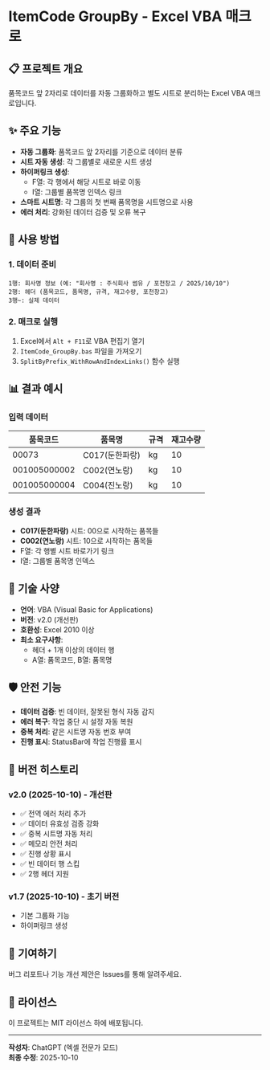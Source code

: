 # ItemCode GroupBy - Excel VBA 매크로

## 📋 프로젝트 개요

품목코드 앞 2자리로 데이터를 자동 그룹화하고 별도 시트로 분리하는 Excel VBA 매크로입니다.

## ✨ 주요 기능

- **자동 그룹화**: 품목코드 앞 2자리를 기준으로 데이터 분류
- **시트 자동 생성**: 각 그룹별로 새로운 시트 생성
- **하이퍼링크 생성**: 
  - F열: 각 행에서 해당 시트로 바로 이동
  - I열: 그룹별 품목명 인덱스 링크
- **스마트 시트명**: 각 그룹의 첫 번째 품목명을 시트명으로 사용
- **에러 처리**: 강화된 데이터 검증 및 오류 복구

## 🚀 사용 방법

### 1. 데이터 준비
```
1행: 회사명 정보 (예: "회사명 : 주식회사 썸유 / 포천창고 / 2025/10/10")
2행: 헤더 (품목코드, 품목명, 규격, 재고수량, 포천창고)
3행~: 실제 데이터
```

### 2. 매크로 실행
1. Excel에서 `Alt + F11`로 VBA 편집기 열기
2. `ItemCode_GroupBy.bas` 파일을 가져오기
3. `SplitByPrefix_WithRowAndIndexLinks()` 함수 실행

## 📊 결과 예시

### 입력 데이터
| 품목코드 | 품목명 | 규격 | 재고수량 |
|---------|--------|------|----------|
| 00073 | C017(둔한파랑) | kg | 10 |
| 001005000002 | C002(연노랑) | kg | 10 |
| 001005000004 | C004(진노랑) | kg | 10 |

### 생성 결과
- **C017(둔한파랑)** 시트: 00으로 시작하는 품목들
- **C002(연노랑)** 시트: 10으로 시작하는 품목들
- F열: 각 행별 시트 바로가기 링크
- I열: 그룹별 품목명 인덱스

## 🔧 기술 사양

- **언어**: VBA (Visual Basic for Applications)
- **버전**: v2.0 (개선판)
- **호환성**: Excel 2010 이상
- **최소 요구사항**: 
  - 헤더 + 1개 이상의 데이터 행
  - A열: 품목코드, B열: 품목명

## 🛡️ 안전 기능

- **데이터 검증**: 빈 데이터, 잘못된 형식 자동 감지
- **에러 복구**: 작업 중단 시 설정 자동 복원
- **중복 처리**: 같은 시트명 자동 번호 부여
- **진행 표시**: StatusBar에 작업 진행률 표시

## 📝 버전 히스토리

### v2.0 (2025-10-10) - 개선판
- ✅ 전역 에러 처리 추가
- ✅ 데이터 유효성 검증 강화
- ✅ 중복 시트명 자동 처리
- ✅ 메모리 안전 처리
- ✅ 진행 상황 표시
- ✅ 빈 데이터 행 스킵
- ✅ 2행 헤더 지원

### v1.7 (2025-10-10) - 초기 버전
- 기본 그룹화 기능
- 하이퍼링크 생성

## 🤝 기여하기

버그 리포트나 기능 개선 제안은 Issues를 통해 알려주세요.

## 📄 라이선스

이 프로젝트는 MIT 라이선스 하에 배포됩니다.

---
**작성자**: ChatGPT (엑셀 전문가 모드)  
**최종 수정**: 2025-10-10
